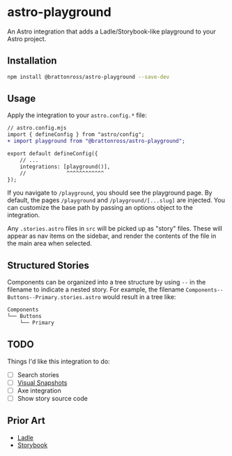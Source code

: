 # astro-playground

An Astro integration that adds a Ladle/Storybook-like playground to your Astro project.

## Installation

```sh
npm install @brattonross/astro-playground --save-dev
```

## Usage

Apply the integration to your `astro.config.*` file:

```diff lang="js" "playground()"
// astro.config.mjs
import { defineConfig } from "astro/config";
+ import playground from "@brattonross/astro-playground";

export default defineConfig({
    // ...
    integrations: [playground()],
    //             ^^^^^^^^^^^^
});
```

If you navigate to `/playground`, you should see the playground page. By default, the pages `/playground` and `/playground/[...slug]` are injected. You can customize the base path by passing an options object to the integration.

Any `.stories.astro` files in `src` will be picked up as "story" files. These will appear as nav items on the sidebar, and render the contents of the file in the main area when selected.

## Structured Stories

Components can be organized into a tree structure by using `--` in the filename to indicate a nested story. For example, the filename `Components--Buttons--Primary.stories.astro` would result in a tree like:

```txt
Components
└── Buttons
    └── Primary
```

## TODO

Things I'd like this integration to do:

-   [ ] Search stories
-   [ ] [Visual Snapshots](https://ladle.dev/docs/visual-snapshots)
-   [ ] Axe integration
-   [ ] Show story source code

## Prior Art

-   [Ladle](https://github.com/tajo/ladle)
-   [Storybook](https://github.com/storybookjs/storybook)
